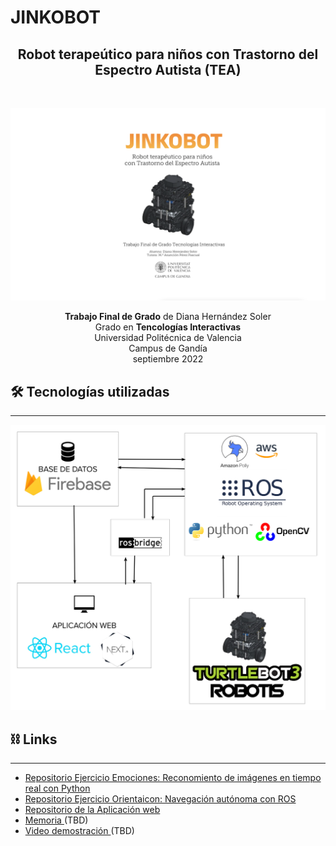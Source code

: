 # JINKOBOT

<center><h2>Robot terapeútico para niños con Trastorno del Espectro Autista (TEA)</h2><br /></center>

<p align=center><img src="./docs/BUENA.png" /></p>

<p align=center>
<b>Trabajo Final de Grado</b> de Diana Hernández Soler <br/>
Grado en <b>Tencologías Interactivas</b> <br/>
Universidad Politécnica de Valencia <br/>
Campus de Gandía <br/>
septiembre 2022 <br/>
</p>

## 🛠 Tecnologías utilizadas

---

<p align=center><img width="600" src="https://github.com/DianaIT/tfg/blob/master/docs/tecnologiasBIEN.png" /></p>

## ⛓ Links

---

- [Repositorio Ejercicio Emociones: Reconomiento de imágenes en tiempo real con Python](https://github.com/DianaIT/Emotion)
- [Repositorio Ejercicio Orientaicon: Navegación autónoma con ROS](https://github.com/DianaIT/Orientation)
- [Repositorio de la Aplicación web ](https://github.com/DianaIT/jinkobot)
- [ Memoria ]() (TBD)
- [Video demostración ]() (TBD)
